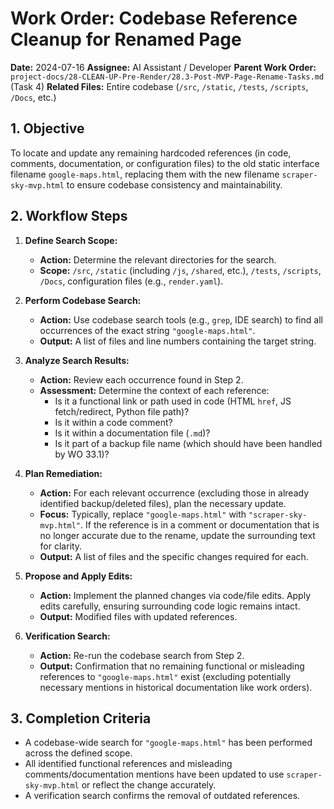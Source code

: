 # Work Order: Codebase Reference Cleanup for Renamed Page

**Date:** 2024-07-16
**Assignee:** AI Assistant / Developer
**Parent Work Order:** `project-docs/28-CLEAN-UP-Pre-Render/28.3-Post-MVP-Page-Rename-Tasks.md` (Task 4)
**Related Files:** Entire codebase (`/src`, `/static`, `/tests`, `/scripts`, `/Docs`, etc.)

## 1. Objective

To locate and update any remaining hardcoded references (in code, comments, documentation, or configuration files) to the old static interface filename `google-maps.html`, replacing them with the new filename `scraper-sky-mvp.html` to ensure codebase consistency and maintainability.

## 2. Workflow Steps

1.  **Define Search Scope:**

    - **Action:** Determine the relevant directories for the search.
    - **Scope:** `/src`, `/static` (including `/js`, `/shared`, etc.), `/tests`, `/scripts`, `/Docs`, configuration files (e.g., `render.yaml`).

2.  **Perform Codebase Search:**

    - **Action:** Use codebase search tools (e.g., `grep`, IDE search) to find all occurrences of the exact string `"google-maps.html"`.
    - **Output:** A list of files and line numbers containing the target string.

3.  **Analyze Search Results:**

    - **Action:** Review each occurrence found in Step 2.
    - **Assessment:** Determine the context of each reference:
      - Is it a functional link or path used in code (HTML `href`, JS fetch/redirect, Python file path)?
      - Is it within a code comment?
      - Is it within a documentation file (`.md`)?
      - Is it part of a backup file name (which should have been handled by WO 33.1)?

4.  **Plan Remediation:**

    - **Action:** For each relevant occurrence (excluding those in already identified backup/deleted files), plan the necessary update.
    - **Focus:** Typically, replace `"google-maps.html"` with `"scraper-sky-mvp.html"`. If the reference is in a comment or documentation that is no longer accurate due to the rename, update the surrounding text for clarity.
    - **Output:** A list of files and the specific changes required for each.

5.  **Propose and Apply Edits:**

    - **Action:** Implement the planned changes via code/file edits. Apply edits carefully, ensuring surrounding code logic remains intact.
    - **Output:** Modified files with updated references.

6.  **Verification Search:**
    - **Action:** Re-run the codebase search from Step 2.
    - **Output:** Confirmation that no remaining functional or misleading references to `"google-maps.html"` exist (excluding potentially necessary mentions in historical documentation like work orders).

## 3. Completion Criteria

- A codebase-wide search for `"google-maps.html"` has been performed across the defined scope.
- All identified functional references and misleading comments/documentation mentions have been updated to use `scraper-sky-mvp.html` or reflect the change accurately.
- A verification search confirms the removal of outdated references.
